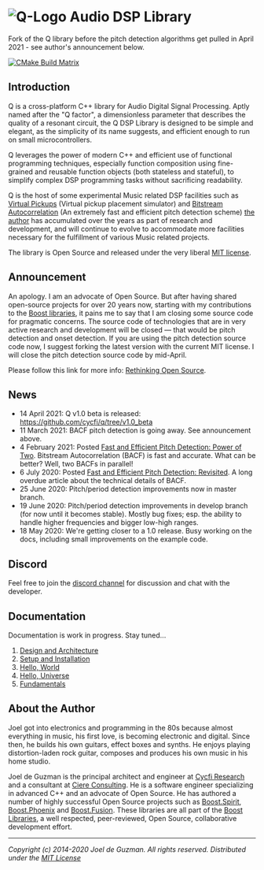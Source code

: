 # ![Q-Logo](docs/assets/images/q-logo-small.png) Audio DSP Library


Fork of the Q library before the pitch detection algorithms get pulled in April 2021 - see author's announcement below.


[![CMake Build Matrix](https://github.com/cycfi/q/workflows/Build/badge.svg)](https://github.com/cycfi/q/actions?query=workflow%3ABuild)

## Introduction

Q is a cross-platform C++ library for Audio Digital Signal Processing. Aptly
named after the "Q factor", a dimensionless parameter that describes the
quality of a resonant circuit, the Q DSP Library is designed to be simple and
elegant, as the simplicity of its name suggests, and efficient enough to run
on small microcontrollers.

Q leverages the power of modern C++ and efficient use of functional
programming techniques, especially function composition using fine-grained
and reusable function objects (both stateless and stateful), to simplify
complex DSP programming tasks without sacrificing readability.

Q is the host of some experimental Music related DSP facilities such as
[Virtual Pickups](http://tinyurl.com/y8cqt8jr) (Virtual pickup placement
simulator) and [Bitstream Autocorrelation](http://tinyurl.com/yb49zlld) (An
extremely fast and efficient pitch detection scheme) [the author](#jdeguzman)
has accumulated over the years as part of research and development, and will
continue to evolve to accommodate more facilities necessary for the
fulfillment of various Music related projects.

The library is Open Source and released under the very liberal [MIT
license](http://tinyurl.com/p6pekvo).

## Announcement

An apology. I am an advocate of Open Source. But after having shared open-source 
projects for over 20 years now, starting with my contributions to the [Boost libraries][8], 
it pains me to say that I am closing some source code for pragmatic concerns. The source 
code of technologies that are in very active research and development will be closed — 
that would be pitch detection and onset detection. If you are using the pitch detection 
source code now, I suggest forking the latest version with the current MIT license. 
I will close the pitch detection source code by mid-April.

Please follow this link for more info: [Rethinking Open Source][9]. 

## News

- 14 April 2021: Q v1.0 beta is released: https://github.com/cycfi/q/tree/v1.0_beta
- 11 March 2021: BACF pitch detection is going away. See announcement above.
- 4 February 2021: Posted [Fast and Efficient Pitch Detection: Power of Two][7].
  Bitstream Autocorrelation (BACF) is fast and accurate. What can be better? Well, 
  two BACFs in parallel!
- 6 July 2020: Posted [Fast and Efficient Pitch Detection: Revisited][1]. 
  A long overdue article about the technical details of BACF.
- 25 June 2020: Pitch/period detection improvements now in master branch.
- 19 June 2020: Pitch/period detection improvements in develop branch (for
  now until it becomes stable). Mostly bug fixes; esp. the ability to handle
  higher frequencies and bigger low-high ranges.
- 18 May 2020: We're getting closer to a 1.0 release. Busy working on the
  docs, including small improvements on the example code.
  
[1]: https://www.cycfi.com/2020/07/fast-and-efficient-pitch-detection-revisited

## Discord

Feel free to join the [discord channel](https://discord.gg/4MymV4EaY5) for 
discussion and chat with the developer.

## Documentation

Documentation is work in progress. Stay tuned...

1. [Design and Architecture](https://cycfi.github.io/q/design)
2. [Setup and Installation](https://cycfi.github.io/q/setup)
3. [Hello, World](https://cycfi.github.io/q/hello_world)
4. [Hello, Universe](https://cycfi.github.io/q/hello_universe)
5. [Fundamentals](https://cycfi.github.io/q/fundamentals)

## <a name="jdeguzman"></a>About the Author

Joel got into electronics and programming in the 80s because almost
everything in music, his first love, is becoming electronic and digital.
Since then, he builds his own guitars, effect boxes and synths. He enjoys
playing distortion-laden rock guitar, composes and produces his own music in
his home studio.

Joel de Guzman is the principal architect and engineer at [Cycfi Research][1]
and a consultant at [Ciere Consulting][2]. He is a software engineer
specializing in advanced C++ and an advocate of Open Source. He has authored
a number of highly successful Open Source projects such as [Boost.Spirit][3],
[Boost.Phoenix][4] and [Boost.Fusion][5]. These libraries are all part of the
[Boost Libraries][6], a well respected, peer-reviewed, Open Source,
collaborative development effort.

[1]: https://www.cycfi.com/
[2]: https://ciere.com/
[3]: http://tinyurl.com/ydhotlaf
[4]: http://tinyurl.com/y6vkeo5t
[5]: http://tinyurl.com/ybn5oq9v
[6]: http://tinyurl.com/jubgged
[7]: https://bit.ly/3cFkR8E
[8]: https://www.boost.org/
[9]: https://www.cycfi.com/2021/03/rethinking-open-source/

---

*Copyright (c) 2014-2020 Joel de Guzman. All rights reserved.*
*Distributed under the [MIT License](https://opensource.org/licenses/MIT)*

